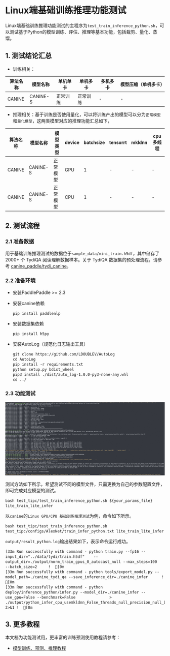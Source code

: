 # Linux端基础训练推理功能测试

Linux端基础训练推理功能测试的主程序为`test_train_inference_python.sh`，可以测试基于Python的模型训练、评估、推理等基本功能，包括裁剪、量化、蒸馏。

## 1. 测试结论汇总

- 训练相关：

| 算法名称 | 模型名称 | 单机单卡 | 单机多卡 | 多机多卡 | 模型压缩（单机多卡） |
| -------- | -------- | -------- | -------- | -------- | -------------------- |
| CANINE   | CANINE-S | 正常训练 | 正常训练 | -        | -                    |

- 推理相关：基于训练是否使用量化，可以将训练产出的模型可以分为`正常模型`和`量化模型`，这两类模型对应的推理功能汇总如下，

| 算法名称 | 模型名称 | 模型类型 | device | batchsize | tensorrt | mkldnn | cpu多线程 |
| -------- | -------- | -------- | ------ | --------- | -------- | ------ | --------- |
| CANINE   | CANINE-S | 正常模型 | GPU    | 1         | -        | -      | -         |
| CANINE   | CANINE-S | 正常模型 | CPU    | 1         | -        | -      | -         |

## 2. 测试流程

### 2.1 准备数据

用于基础训练推理测试的数据位于`sample_data/mini_train.h5df`，其中储存了2000+ 个 TydiQA 阅读理解数据样本。关于 TydiQA 数据集的预处理流程，请参考 [canine_paddle/tydi_canine](https://github.com/kevinng77/canine_paddle/tree/main/tydi_canine)。

### 2.2 准备环境

- 安装PaddlePaddle >= 2.3

- 安装canine依赖

  ```shell
  pip install paddlenlp
  ```

- 安装数据集依赖

  ```shell
  pip install h5py
  ```

- 安装AutoLog（规范化日志输出工具）

  ```
  git clone https://github.com/LDOUBLEV/AutoLog
  cd AutoLog
  pip install -r requirements.txt
  python setup.py bdist_wheel
  pip3 install ./dist/auto_log-1.0.0-py3-none-any.whl
  cd ../
  ```

### 2.3 功能测试

![image-20220617000755372](img/test_train_inference_python/image-20220617000755372.png)

测试方法如下所示，希望测试不同的模型文件，只需更换为自己的参数配置文件，即可完成对应模型的测试。

```
bash test_tipc/test_train_inference_python.sh ${your_params_file} lite_train_lite_infer
```

以`canine`的`Linux GPU/CPU 基础训练推理测试`为例，命令如下所示。

```
bash test_tipc/test_train_inference_python.sh test_tipc/configs/AlexNet/train_infer_python.txt lite_train_lite_infer
```

`output/result_python.log`输出结果如下，表示命令运行成功。

```shell
[33m Run successfully with command - python train.py --fp16 --input_dir="../data/tydi/train.h5df"    --output_dir=./output/norm_train_gpus_0_autocast_null --max_steps=100     --batch_size=2     !  [0m
[33m Run successfully with command - python tools/export_model.py --model_path=./canine_tydi_qa --save_inference_dir=./canine_infer      !  [0m
[33m Run successfully with command - python deploy/inference_python/infer.py --model_dir=./canine_infer --use_gpu=False --benchmark=False               > ./output/python_infer_cpu_usemkldnn_False_threads_null_precision_null_batchsize_null.log 2>&1 !  [0m
```

## 3. 更多教程

本文档为功能测试用，更丰富的训练预测使用教程请参考：

- [模型训练、预测、推理教程](https://github.com/PaddlePaddle/models/blob/release/2.2/tutorials/tipc/train_infer_python/template/README.md)